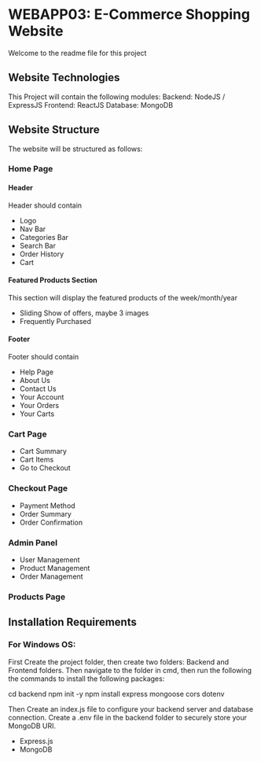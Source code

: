 # WEBAPP03: E-Commerce Shopping Website
Welcome to the readme file for this project

## Website Technologies
This Project will contain the following modules:
Backend:  NodeJS / ExpressJS
Frontend: ReactJS
Database: MongoDB

## Website Structure
The website will be structured as follows:

### Home Page
####  Header
Header should contain
- Logo
- Nav Bar
- Categories Bar
- Search Bar
- Order History
- Cart

####  Featured Products Section
This section will display the featured products of the week/month/year
- Sliding Show of offers, maybe 3 images
- Frequently Purchased

#### Footer
Footer should contain
- Help Page
- About Us
- Contact Us
- Your Account
- Your Orders
- Your Carts

### Cart Page
- Cart Summary
- Cart Items
- Go to Checkout

### Checkout Page
- Payment Method
- Order Summary
- Order Confirmation

### Admin Panel
- User Management
- Product Management
- Order Management

### Products Page


## Installation Requirements

### For Windows OS:
First Create the project folder, then create two folders: Backend and Frontend folders.
Then navigate to the folder in cmd, then run the following the commands to install the following packages:

cd backend
npm init -y
npm install express mongoose cors dotenv

Then Create an index.js file to configure your backend server and database connection.
Create a .env file in the backend folder to securely store your MongoDB URI.


- Express.js
- MongoDB
